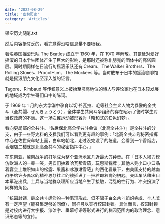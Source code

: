 ```yaml
---
date: '2022-08-29'
title: '虚构历史'
category: 'Articles'
---
```


架空历史随笔.txt

然后内容挺贫乏的，看完觉得没啥信息量不要喷我。


著名英国摇滚乐队 The Beatles 成立于 1960 年，在 1970 年解散。其蔓延对爱好摇滚的日本学生团体产生了巨大的影响，是那时还被称作朋克的团体中的高塔圆层。同时期同样在日流行的摇滚乐队还有 Cream、The Walker Brothers、The Rolling Stones、ProcolHum、The Monkees 等。当时散布于日本的摇滚咖啡馆就是摇滚朋克文化至深入腹的证言。

Tagore、Rimbaud 等传统意义上被抬至崇高地位的诗人与评论家也在日本较发展的地域成为学生哥们口中的陈词。

于 1969 年 1 月的东大学潮中孕育以切·格瓦拉、毛等社会主义人物为偶像的全共斗（全共闘、ぜんきょうとう），全体学生共同斗争组织的存在昭示了彼时学生对当权政府的不满。这一场左翼运动被形容为「昭和式的红色幻梦」。

看向更局部的全共斗。「佐世保北高全学共斗会议（北高全共斗）」是全共斗的分支，由于一些野史料的支撑我们可以看到更有趣的事例：「北高全共斗的秘密指挥中心在佐世保车站上面，由车站朝北，走过没完没了的坡道，会看到一个香烟店，香烟店二楼就是北高全共斗的秘密指挥中心。」

在东南亚，越南战争的打响成为整个亚洲地区几近最大的钟音。在「日本人竭力模仿欧洲人的一颦一笑，男宾们抽着哈瓦那雪茄，玩惠斯特牌；其他人则小口小口品着宴会上堆积如山的松露、果酱和冰激淋雪葩」的西化背景下，由美国支持的越南战争给许多民众的精神思想挂上的锁插进了一把若即若离的钥匙。美国军队藉由日本军港出兵，士兵与当地群众理所应当地产生了接触，混乱的性行为、冲突扮演了同样的角色。

「校园封锁」是全共斗运动的一种表现形式，但不限于由全共斗组织完成，个人若有一定声望（能召集足够的同僚），同样可以实行校园封锁。具体而言，校园封锁是对校内进行大字报、漆涂字、垂幕标语等形式进行的校园范围内的政治理念、意识形态等的宣传。